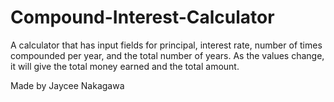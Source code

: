 # Compound-Interest-Calculator

A calculator that has input fields for principal, interest rate, number of times compounded per year, and the total number of years. As the values change, it will give the total money earned and the total amount.

Made by Jaycee Nakagawa
